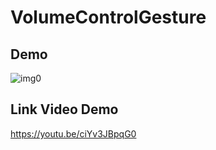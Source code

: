 # VolumeControlGesture


## Demo

![img0](https://user-images.githubusercontent.com/87924995/201352046-f44efa9c-6ca4-4f4c-9047-7c47dc6d86bf.jpg)

## Link Video Demo

https://youtu.be/ciYv3JBpqG0


